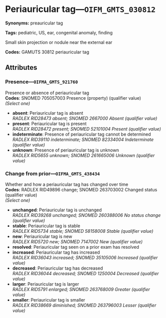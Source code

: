 # Periauricular tag—`OIFM_GMTS_030812`

**Synonyms:** preauricular tag

**Tags:** pediatric, US, ear, congenital anomaly, finding

Small skin projection or nodule near the external ear

**Codes:** GAMUTS 30812 periauricular tag

## Attributes

### Presence—`OIFMA_GMTS_921760`

Presence or absence of periauricular tag  
**Codes**: SNOMED 705057003 Presence (property) (qualifier value)  
*(Select one)*

- **absent**: Periauricular tag is absent  
_RADLEX RID28473 absent; SNOMED 2667000 Absent (qualifier value)_
- **present**: Periauricular tag is present  
_RADLEX RID28472 present; SNOMED 52101004 Present (qualifier value)_
- **indeterminate**: Presence of periauricular tag cannot be determined  
_RADLEX RID39110 indeterminate; SNOMED 82334004 Indeterminate (qualifier value)_
- **unknown**: Presence of periauricular tag is unknown  
_RADLEX RID5655 unknown; SNOMED 261665006 Unknown (qualifier value)_

### Change from prior—`OIFMA_GMTS_438434`

Whether and how a periauricular tag has changed over time  
**Codes**: RADLEX RID49896 change; SNOMED 263703002 Changed status (qualifier value)  
*(Select one)*

- **unchanged**: Periauricular tag is unchanged  
_RADLEX RID39268 unchanged; SNOMED 260388006 No status change (qualifier value)_
- **stable**: Periauricular tag is stable  
_RADLEX RID5734 stable; SNOMED 58158008 Stable (qualifier value)_
- **new**: Periauricular tag is new  
_RADLEX RID5720 new; SNOMED 7147002 New (qualifier value)_
- **resolved**: Periauricular tag seen on a prior exam has resolved  
- **increased**: Periauricular tag has increased  
_RADLEX RID36043 increased; SNOMED 35105006 Increased (qualifier value)_
- **decreased**: Periauricular tag has decreased  
_RADLEX RID36044 decreased; SNOMED 1250004 Decreased (qualifier value)_
- **larger**: Periauricular tag is larger  
_RADLEX RID5791 enlarged; SNOMED 263768009 Greater (qualifier value)_
- **smaller**: Periauricular tag is smaller  
_RADLEX RID38669 diminished; SNOMED 263796003 Lesser (qualifier value)_